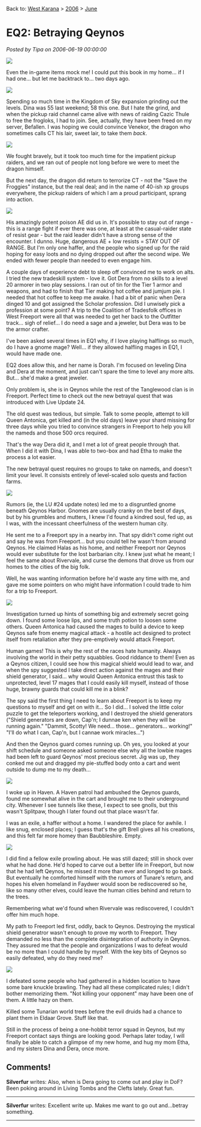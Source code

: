 Back to: [West Karana](/posts/westkarana.md) > [2006](/posts/2006/westkarana.md) > [June](./westkarana.md)
# EQ2: Betraying Qeynos

*Posted by Tipa on 2006-06-19 00:00:00*

![](../../../images/betray-homeless.jpg)

Even the in-game items mock me! I could put this book in my home... if I had one... but let me backtrack to... two days ago.

![](../../../images/scaleborn.jpg)

Spending so much time in the Kingdom of Sky expansion grinding out the levels. Dina was 55 last weekend; 58 this one. But I hate the grind, and when the pickup raid channel came alive with news of raiding Cazic Thule to free the frogloks, I had to join. See, actually, they have been freed on my server, Befallen. I was hoping we could convince Venekor, the dragon who sometimes calls CT his lair, sweet lair, to take them *back*.

![](../../../images/venekor-beneath.jpg)

We fought bravely, but it took too much time for the impatient pickup raiders, and we ran out of people not long before we were to meet the dragon himself.

But the next day, the dragon did return to terrorize CT - not the "Save the Froggies" instance, but the real deal; and in the name of 40-ish xp groups everywhere, the pickup raiders of which I am a proud participant, sprang into action.

![](../../../images/venekor-above.jpg)

His amazingly potent poison AE did us in. It's possible to stay out of range - this is a range fight if ever there was one, at least at the casual-raider state of resist gear - but the raid leader didn't have a strong sense of the encounter. I dunno. Huge, dangerous AE + low resists = STAY OUT OF RANGE. But I'm only one haffer, and the people who signed up for the raid hoping for easy loots and no dying dropped out after the second wipe. We ended with fewer people than needed to even engage him.

A couple days of experience debt to sleep off convinced me to work on alts. I tried the new tradeskill system - love it. Got Dera from no skills to a level 20 armorer in two play sessions. I ran out of tin for the Tier 1 armor and weapons, and had to finish that Tier making hot coffee and jumjum pie. I needed that hot coffee to keep me awake. I had a bit of panic when Dera dinged 10 and got assigned the Scholar profession. Did I unwisely pick a profession at some point? A trip to the Coalition of Tradesfolk offices in West Freeport were all that was needed to get her back to the Outfitter track... sigh of relief... I do need a sage and a jeweler, but Dera was to be the armor crafter.

I've been asked several times in EQ1 why, if I love playing halflings so much, do I have a gnome mage? Well... if they allowed halfling mages in EQ1, I would have made one.

EQ2 does allow this, and her name is Dorah. I'm focused on leveling Dina and Dera at the moment, and just can't spare the time to level any more alts. But... she'd make a great jeweler.

Only problem is, she is in Qeynos while the rest of the Tanglewood clan is in Freeport. Perfect time to check out the new betrayal quest that was introduced with Live Update 24.

The old quest was tedious, but simple. Talk to some people, attempt to kill Queen Antonica, get killed and (in the old days) leave your shard missing for three days while you tried to convince strangers in Freeport to help you kill the nameds and those 500 orcs required.

That's the way Dera did it, and I met a lot of great people through that. When I did it with Dina, I was able to two-box and had Etha to make the process a lot easier.

The new betrayal quest requires no groups to take on nameds, and doesn't limit your level. It consists entirely of level-scaled solo quests and faction farms.

![](../../../images/betray-start.jpg)

Rumors (ie, the LU #24 update notes) led me to a disgruntled gnome beneath Qeynos Harbor. Gnomes are usually cranky on the best of days, but by his grumbles and mutters, I knew I'd found a kindred soul, fed up, as I was, with the incessant cheerfulness of the western human city.

He sent me to a Freeport spy in a nearby inn. That spy didn't come right out and say he was from Freeport... but you could tell he wasn't from around Qeynos. He claimed Halas as his home, and neither Freeport nor Qeynos would ever substitute for the lost barbarian city. I knew just what he meant; I feel the same about Rivervale, and curse the demons that drove us from our homes to the cities of the big folk.

Well, he was wanting information before he'd waste any time with me, and gave me some pointers on who might have information I could trade to him for a trip to Freeport.

![](../../../images/betray-shields.jpg)

Investigation turned up hints of something big and extremely secret going down. I found some loose lips, and some truth potion to loosen some others. Queen Antonica had caused the mages to build a device to keep Qeynos safe from enemy magical attack - a hostile act designed to protect itself from retaliation after they pre-emptively would attack Freeport.

Human games! This is why the rest of the races hate humanity. Always involving the world in their petty squabbles. Good riddance to them! Even as a Qeynos citizen, I could see how this magical shield would lead to war, and when the spy suggested I take direct action against the mages and their shield generator, I said... why would Queen Antonica entrust this task to unprotected, level 17 mages that I could easily kill myself, instead of those huge, brawny guards that could kill me in a blink?

The spy said the first thing I need to learn about Freeport is to keep my questions to myself and get on with it... So I did... I solved the little color puzzle to get the teleporters working, and I destroyed the shield generators ("Shield generators are down, Cap'n; I dunnae ken when they will be running again." "Dammit, Scotty! We need... those... generators... working!" "I'll do what I can, Cap'n, but I cannae work miracles...")

And then the Qeynos guard comes running up. Oh yes, you looked at your shift schedule and someone asked someone else why all the lowbie mages had been left to guard Qeynos' most precious secret. Jig was up, they conked me out and dragged my pie-stuffed body onto a cart and went outside to dump me to my death...

![](../../../images/betray-scout.jpg)

I woke up in Haven. A Haven patrol had ambushed the Qeynos guards, found me somewhat alive in the cart and brought me to their underground city. Whenever I see tunnels like these, I expect to see gnolls, but this wasn't Splitpaw, though I later found out that place wasn't far.

I was an exile, a haffer without a home. I wandered the place for awhile. I like snug, enclosed places; I guess that's the gift Brell gives all his creations, and this felt far more homey than Baubbleshire. Empty.

![](../../../images/betray-fellow.jpg)

I did find a fellow exile prowling about. He was still dazed; still in shock over what he had done. He'd hoped to carve out a better life in Freeport, but now that he had left Qeynos, he missed it more than ever and longed to go back. But eventually he comforted himself with the rumors of Tunare's return, and hopes his elven homeland in Faydwer would soon be rediscovered so he, like so many other elves, could leave the human cities behind and return to the trees.

Remembering what we'd found when Rivervale was rediscovered, I couldn't offer him much hope.

My path to Freeport led first, oddly, back to Qeynos. Destroying the mystical shield generatror wasn't enough to prove my worth to Freeport. They demanded no less than the complete disintegration of authority in Qeynos. They assured me that the people and organizations I was to defeat would be no more than I could handle by myself. With the key bits of Qeynos so easily defeated, why do they need me?

![](../../../images/betray-fightclub.jpg)

I defeated some people who had gathered in a hidden location to have some bare knuckle brawling. They had all these complicated rules; I didn't bother memorizing them. "Not killing your opponent" may have been one of them. A little hazy on them.

Killed some Tunarian world trees before the evil druids had a chance to plant them in Eldaar Grove. Stuff like that.

Still in the process of being a one-hobbit terror squad in Qeynos, but my Freeport contact says things are looking good. Perhaps later today, I will finally be able to catch a glimpse of my new home, and hug my mom Etha, and my sisters Dina and Dera, once more.
## Comments!

**Silverfur** writes: Also, when is Dera going to come out and play in DoF? Been poking around in Living Tombs and the Clefts lately. Great fun.

---

**Silverfur** writes: Excellent write up. Makes me want to go out and...betray something.

---

